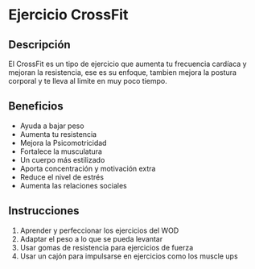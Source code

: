 # Ejercicio CrossFit

## Descripción
El CrossFit es un tipo de ejercicio que aumenta tu frecuencia cardíaca y mejoran la resistencia, ese es su enfoque, tambien mejora la postura corporal y te lleva al limite en muy poco tiempo.

## Beneficios
- Ayuda a bajar peso
- Aumenta tu resistencia
- Mejora la Psicomotricidad
- Fortalece la musculatura
- Un cuerpo más estilizado
- Aporta concentración y motivación extra
- Reduce el nivel de estrés
- Aumenta las relaciones sociales

## Instrucciones
1. Aprender y perfeccionar los ejercicios del WOD
2. Adaptar el peso a lo que se pueda levantar
3. Usar gomas de resistencia para ejercicios de fuerza
4. Usar un cajón para impulsarse en ejercicios como los muscle ups